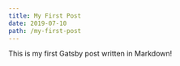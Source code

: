 ```yaml
---
title: My First Post
date: 2019-07-10
path: /my-first-post
---
```


This is my first Gatsby post written in Markdown!
